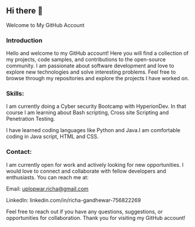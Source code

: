 ## Hi there 👋

 Welcome to My GitHub Account

### Introduction

Hello and welcome to my GitHub account! Here you will find a collection of my projects, code samples, and contributions to the open-source community. I am passionate about software development and love to explore new technologies and solve interesting problems. Feel free to browse through my repositories and explore the projects I have worked on.

### Skills:

I am currently doing a Cyber security Bootcamp with HyperionDev. In that course I am learning about Bash scripting, Cross site Scripting and Penetration Testing.

I have learned coding languages like Python and Java.I am comfortable coding in Java script, HTML and CSS.


### Contact:
I am currently open for work and actively looking for new opportunities.
I would love to connect and collaborate with fellow developers and enthusiasts. You can reach me at:

Email: uplopwar.richa@gmail.com

LinkedIn: linkedin.com/in/richa-gandhewar-756822269

Feel free to reach out if you have any questions, suggestions, or opportunities for collaboration. Thank you for visiting my GitHub account!


<!--
**Richa31182/Richa31182** is a ✨ _special_ ✨ repository because its `README.md` (this file) appears on your GitHub profile.

Here are some ideas to get you started:

- 🔭 I’m currently working on ...
- 🌱 I’m currently learning ...
- 👯 I’m looking to collaborate on ...
- 🤔 I’m looking for help with ...
- 💬 Ask me about ...
- 📫 How to reach me: ...
- 😄 Pronouns: ...
- ⚡ Fun fact: ...
-->
